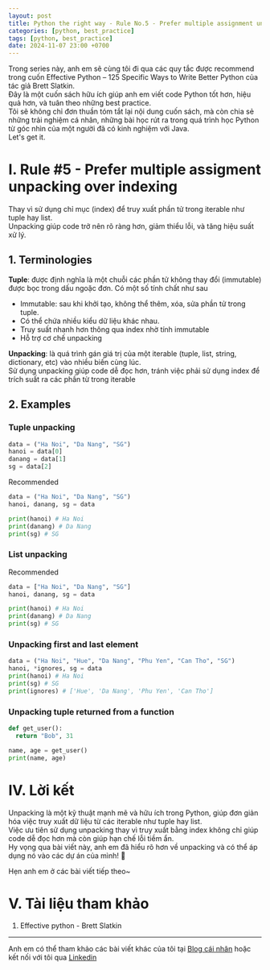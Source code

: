 ```yaml
---
layout: post
title: Python the right way - Rule No.5 - Prefer multiple assignment unpacking over indexing
categories: [python, best_practice]
tags: [python, best_practice]
date: 2024-11-07 23:00 +0700
---
```


Trong series này, anh em sẽ cùng tôi đi qua các quy tắc được recommend trong cuốn Effective Python – 125 Specific Ways to Write Better Python của tác giả Brett Slatkin.\
Đây là một cuốn sách hữu ích giúp anh em viết code Python tốt hơn, hiệu quả hơn, và tuân theo những best practice.\
Tôi sẽ không chỉ đơn thuần tóm tắt lại nội dung cuốn sách, mà còn chia sẻ những trải nghiệm cá nhân, những bài học rút ra trong quá trình học Python từ góc nhìn của một người đã có kinh nghiệm với Java.\
Let's get it.

# I. Rule #5 - Prefer multiple assigment unpacking over indexing
Thay vì sử dụng chỉ mục (index) để truy xuất phần tử trong iterable như tuple hay list.\
Unpacking giúp code trở nên rõ ràng hơn, giảm thiểu lỗi, và tăng hiệu suất xử lý.

## 1. Terminologies
**Tuple**: được định nghĩa là một chuỗi các phần tử không thay đổi (immutable) được bọc trong dấu ngoặc đơn. Có một số tính chất như sau
- Immutable: sau khi khởi tạo, không thể thêm, xóa, sửa phần tử trong tuple.
- Có thể chứa nhiều kiểu dữ liệu khác nhau.
- Truy suất nhanh hơn thông qua index nhờ tính immutable
- Hỗ trợ cơ chế unpacking

**Unpacking**: là quá trình gán giá trị của một iterable (tuple, list, string, dictionary, etc) vào nhiều biến cùng lúc.\
Sử dụng unpacking giúp code dễ đọc hơn, tránh việc phải sử dụng index để trích suất ra các phần từ trong iterable

## 2. Examples
### Tuple unpacking
```python
data = ("Ha Noi", "Da Nang", "SG")
hanoi = data[0]
danang = data[1]
sg = data[2]
```
Recommended
```python
data = ("Ha Noi", "Da Nang", "SG")
hanoi, danang, sg = data

print(hanoi) # Ha Noi
print(danang) # Da Nang
print(sg) # SG
```

### List unpacking
Recommended
```python
data = ["Ha Noi", "Da Nang", "SG"]
hanoi, danang, sg = data

print(hanoi) # Ha Noi
print(danang) # Da Nang
print(sg) # SG
```

### Unpacking first and last element
```python
data = ("Ha Noi", "Hue", "Da Nang", "Phu Yen", "Can Tho", "SG")
hanoi, *ignores, sg = data
print(hanoi) # Ha Noi
print(sg) # SG
print(ignores) # ['Hue', 'Da Nang', 'Phu Yen', 'Can Tho']

```

### Unpacking tuple returned from a function
```python
def get_user():
  return "Bob", 31

name, age = get_user()
print(name, age)
```



# IV. Lời kết
Unpacking là một kỹ thuật mạnh mẽ và hữu ích trong Python, giúp đơn giản hóa việc truy xuất dữ liệu từ các iterable như tuple hay list.\
Việc ưu tiên sử dụng unpacking thay vì truy xuất bằng index không chỉ giúp code dễ đọc hơn mà còn giúp hạn chế lỗi tiềm ẩn.\
Hy vọng qua bài viết này, anh em đã hiểu rõ hơn về unpacking và có thể áp dụng nó vào các dự án của mình! 🚀

Hẹn anh em ở các bài viết tiếp theo~

# V. Tài liệu tham khảo
1. Effective python - Brett Slatkin

-----

Anh em có thể tham khảo các bài viết khác của tôi tại [Blog cái nhân](https://nguyentaijs.github.io/) hoặc kết nối với
tôi qua [Linkedin](https://www.linkedin.com/in/nguyentaijs)
